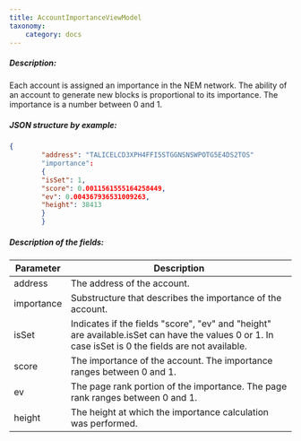 ```yaml
---
title: AccountImportanceViewModel
taxonomy:
    category: docs
---
```


 
##### Description: 
Each account is assigned an importance in the NEM network. The ability of an account to generate new blocks is proportional to its importance. The importance is a number between 0 and 1.

 
##### JSON structure by example: 
```json
{
        "address": "TALICELCD3XPH4FFI5STGGNSNSWPOTG5E4DS2TOS"
        "importance":
        {
        "isSet": 1,
        "score": 0.0011561555164258449,
        "ev": 0.004367936531009263,
        "height": 38413
        }
        }
``` 
##### Description of the fields: 

| Parameter | Description |
|------|------|
| address | The address of the account. |
| importance | Substructure that describes the importance of the account. |
| isSet | Indicates if the fields "score", "ev" and "height" are available.isSet can have the values 0 or 1. In case isSet is 0 the fields are not available.  |
| score | The importance of the account. The importance ranges between 0 and 1. |
| ev | The page rank portion of the importance. The page rank ranges between 0 and 1. |
| height | The height at which the importance calculation was performed. |

 
